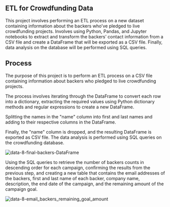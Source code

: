 ## ETL for Crowdfunding Data
This project involves performing an ETL process on a new dataset containing information about the backers who’ve pledged to live crowdfunding projects. Involves using Python, Pandas, and Jupyter notebooks to extract and transform the backers’ contact information from a CSV file and create a DataFrame that will be exported as a CSV file. Finally, data analysis on the database will be performed using SQL queries.

## Process
The purpose of this project is to perform an ETL process on a CSV file containing information about backers who pledged to live crowdfunding projects. 

The process involves iterating through the DataFrame to convert each row into a dictionary, extracting the required values using Python dictionary methods and regular expressions to create a new DataFrame.

Splitting the names in the "name" column into first and last names and adding to their respective columns in the DataFrame. 

Finally, the "name" column is dropped, and the resulting DataFrame is exported as CSV file. The data analysis is performed using SQL queries on the crowdfunding database.

![data-8-final-backers-DataFrame](https://user-images.githubusercontent.com/111480084/225502278-0caa9e9c-7b9f-422d-9375-a73d522fa40c.png)

Using the SQL queries to retrieve the number of backers counts in descending order for each campaign, confirming the results from the previous step, and creating a new table that contains the email addresses of the backers, first and last name of each backer, company name, description, the end date of the campaign, and the remaining amount of the campaign goal.

![data-8-email_backers_remaining_goal_amount](https://user-images.githubusercontent.com/111480084/225504475-e1c2b08f-3b99-4478-850a-f1924e3ec429.png)
